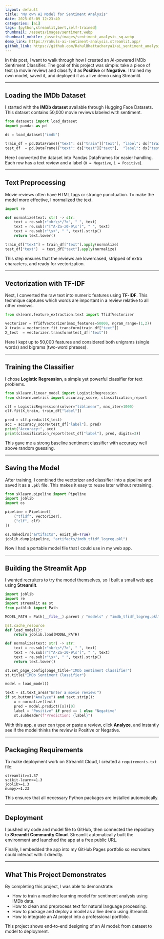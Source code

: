 ```yaml
---
layout: default
title: "My own AI Model for Sentiment Analysis"
date: 2025-05-09 12:23:49
categories: [ai]
tags: [python,streamlit,bert,self-trained]
thumbnail: /assets/images/sentiment.webp
thumbnail_mobile: /assets/images/sentiment_analysis_sq.webp
demo_link: https://rahuls-ai-sentiment-analysis.streamlit.app/
github_link: https://github.com/RahulBhattacharya1/ai_sentiment_analysis
---
```


In this post, I want to walk through how I created an AI-powered IMDb Sentiment Classifier. The goal of this project was simple: take a piece of text (a movie review) and classify it as **Positive** or **Negative**. I trained my own model, saved it, and deployed it as a live demo using Streamlit.

---

## Loading the IMDb Dataset

I started with the **IMDb dataset** available through Hugging Face Datasets. This dataset contains 50,000 movie reviews labeled with sentiment.

```python
from datasets import load_dataset
import pandas as pd

ds = load_dataset("imdb")

train_df = pd.DataFrame({"text": ds["train"]["text"], "label": ds["train"]["label"]})
test_df  = pd.DataFrame({"text": ds["test"]["text"],  "label": ds["test"]["label"]})
```

Here I converted the dataset into Pandas DataFrames for easier handling. Each row has a text review and a label (`0 = Negative`, `1 = Positive`).

---

## Text Preprocessing

Movie reviews often have HTML tags or strange punctuation. To make the model more effective, I normalized the text.

```python
import re

def normalize(text: str) -> str:
    text = re.sub(r"<br\s*/?>", " ", text)
    text = re.sub(r"[^A-Za-z0-9\s']", " ", text)
    text = re.sub(r"\s+", " ", text).strip()
    return text.lower()

train_df["text"] = train_df["text"].apply(normalize)
test_df["text"]  = test_df["text"].apply(normalize)
```

This step ensures that the reviews are lowercased, stripped of extra characters, and ready for vectorization.

---

## Vectorization with TF-IDF

Next, I converted the raw text into numeric features using **TF-IDF**. This technique captures which words are important in a review relative to all other reviews.

```python
from sklearn.feature_extraction.text import TfidfVectorizer

vectorizer = TfidfVectorizer(max_features=50000, ngram_range=(1,2))
X_train = vectorizer.fit_transform(train_df["text"])
X_test  = vectorizer.transform(test_df["text"])
```

Here I kept up to 50,000 features and considered both unigrams (single words) and bigrams (two-word phrases).

---

## Training the Classifier

I chose **Logistic Regression**, a simple yet powerful classifier for text problems.

```python
from sklearn.linear_model import LogisticRegression
from sklearn.metrics import accuracy_score, classification_report

clf = LogisticRegression(solver="liblinear", max_iter=1000)
clf.fit(X_train, train_df["label"])

pred = clf.predict(X_test)
acc = accuracy_score(test_df["label"], pred)
print("Accuracy:", acc)
print(classification_report(test_df["label"], pred, digits=3))
```

This gave me a strong baseline sentiment classifier with accuracy well above random guessing.

---

## Saving the Model

After training, I combined the vectorizer and classifier into a pipeline and saved it as a `.pkl` file. This makes it easy to reuse later without retraining.

```python
from sklearn.pipeline import Pipeline
import joblib
import os

pipeline = Pipeline([
    ("tfidf", vectorizer),
    ("clf", clf)
])

os.makedirs("artifacts", exist_ok=True)
joblib.dump(pipeline, "artifacts/imdb_tfidf_logreg.pkl")
```

Now I had a portable model file that I could use in my web app.

---

## Building the Streamlit App

I wanted recruiters to try the model themselves, so I built a small web app using **Streamlit**.

```python
import joblib
import re
import streamlit as st
from pathlib import Path

MODEL_PATH = Path(__file__).parent / "models" / "imdb_tfidf_logreg.pkl"

@st.cache_resource
def load_model():
    return joblib.load(MODEL_PATH)

def normalize(text: str) -> str:
    text = re.sub(r"<br\s*/?>", " ", text)
    text = re.sub(r"[^A-Za-z0-9\s']", " ", text)
    text = re.sub(r"\s+", " ", text).strip()
    return text.lower()

st.set_page_config(page_title="IMDb Sentiment Classifier")
st.title("IMDb Sentiment Classifier")

model = load_model()

text = st.text_area("Enter a movie review:")
if st.button("Analyze") and text.strip():
    x = normalize(text)
    pred = model.predict([x])[0]
    label = "Positive" if pred == 1 else "Negative"
    st.subheader(f"Prediction: {label}")
```

With this app, a user can type or paste a review, click **Analyze**, and instantly see if the model thinks the review is Positive or Negative.

---

## Packaging Requirements

To make deployment work on Streamlit Cloud, I created a `requirements.txt` file:

```
streamlit>=1.37
scikit-learn>=1.3
joblib>=1.3
numpy>=1.23
```

This ensures that all necessary Python packages are installed automatically.

---

## Deployment

I pushed my code and model file to GitHub, then connected the repository to **Streamlit Community Cloud**. Streamlit automatically built the environment and launched the app at a free public URL.

Finally, I embedded the app into my GitHub Pages portfolio so recruiters could interact with it directly.

---

## What This Project Demonstrates

By completing this project, I was able to demonstrate:
- How to train a machine learning model for sentiment analysis using IMDb data.  
- How to clean and preprocess text for natural language processing.  
- How to package and deploy a model as a live demo using Streamlit.  
- How to integrate an AI project into a professional portfolio.

This project shows end-to-end designing of an AI model: from dataset to model to deployment.
